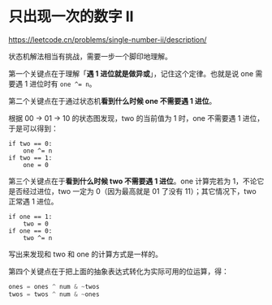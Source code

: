 # 只出现一次的数字 II

https://leetcode.cn/problems/single-number-ii/description/

状态机解法相当有挑战，需要一步一个脚印地理解。

第一个关键点在于理解「**遇 1 进位就是做异或**」，记住这个定律。也就是说 one 需要遇 1 进位时有 `one ^= n`。

第二个关键点在于通过状态机**看到什么时候 one 不需要遇 1 进位**。

根据 00 -> 01 -> 10 的状态图发现，two 的当前值为 1 时，one 不需要遇 1 进位，于是可以得到：

```
if two == 0:
    one ^= n
if two == 1:
    one = 0
```

第三个关键点在于**看到什么时候 two 不需要遇 1 进位**。one 计算完若为 1，不论它是否经过进位，two 一定为 0（因为最高就是 01 了没有 11）；其它情况下，two 正常遇 1 进位。

```
if one == 1:
    two = 0
if one == 0:
    two ^= n
```

写出来发现和 two 和 one 的计算方式是一样的。

第四个关键点在于把上面的抽象表达式转化为实际可用的位运算，得：

```go
ones = ones ^ num & ~twos
twos = twos ^ num & ~ones
```

